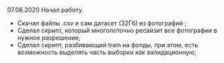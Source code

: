 07.06.2020
Начал работу. 

* Скачал файлы .csv и сам датасет (32Гб) из фотографий ;
* Сделал скрипт, который многопоточно ресайзит все фотографии в нужное разрешение;
* Сделал скрипт, разбивающий train на фолды, при этом, есть возможность выделять часть выборки как валидационную;
